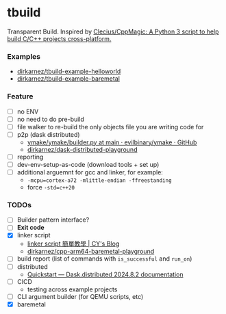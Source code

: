 tbuild
======
Transparent Build. Inspired by [Clecius/CppMagic: A Python 3 script to help build C/C++ projects cross-platform.](https://github.com/Clecius/CppMagic)

### Examples
- [dirkarnez/tbuild-example-helloworld](https://github.com/dirkarnez/tbuild-example-helloworld)
- [dirkarnez/tbuild-example-baremetal](https://github.com/dirkarnez/tbuild-example-baremetal)

### Feature
- [ ] no ENV
- [ ] no need to do pre-build
- [ ] file walker to re-build the only objects file you are writing code for
- [ ] p2p (dask distributed)
  - [ymake/ymake/builder.py at main · evilbinary/ymake · GitHub](https://github.com/evilbinary/ymake/blob/main/ymake/builder.py)
  - [dirkarnez/dask-distributed-playground](https://github.com/dirkarnez/dask-distributed-playground)
- [ ] reporting
- [ ] dev-env-setup-as-code (download tools + set up)
- [ ] additional arguemnt for gcc and linker, for example:
  - `-mcpu=cortex-a72 -mlittle-endian -ffreestanding`
  - force `-std=c++20`

### TODOs
- [ ] Builder pattern interface?
- [ ] **Exit code**
- [x] linker script
  - [linker script 簡單教學 | CY's Blog](https://evshary.com/2018/06/02/linker-script-%E7%B0%A1%E5%96%AE%E6%95%99%E5%AD%B8/#%E5%8F%96%E5%BE%97-section-%E7%9A%84%E4%BD%8D%E7%BD%AE)
  - [dirkarnez/cpp-arm64-baremetal-playground](https://github.com/dirkarnez/cpp-arm64-baremetal-playground)
- [ ] build report (list of commands with `is_successful` and `run_on`)
- [ ] distributed
  - [Quickstart — Dask.distributed 2024.8.2 documentation](https://distributed.dask.org/en/stable/quickstart.html)
- [ ] CICD
  - testing across example projects
- [ ] CLI argument builder (for QEMU scripts, etc)
- [x] baremetal
